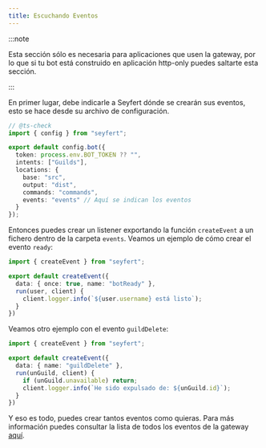 ```yaml
---
title: Escuchando Eventos
---
```


:::note

Esta sección sólo es necesaria para aplicaciones que usen la gateway, por lo que si tu bot está construido en aplicación http-only puedes saltarte esta sección.

:::

En primer lugar, debe indicarle a Seyfert dónde se crearán sus eventos, esto se hace desde su archivo de configuración.

```ts {11} title="seyfert.config.mjs" showLineNumbers
// @ts-check
import { config } from "seyfert";

export default config.bot({
  token: process.env.BOT_TOKEN ?? "",
  intents: ["Guilds"],
  locations: {
    base: "src",
    output: "dist",
    commands: "commands",
    events: "events" // Aquí se indican los eventos
  }
});
```

Entonces puedes crear un listener exportando la función `createEvent` a un fichero dentro de la carpeta `events`. Veamos un ejemplo de cómo crear el evento `ready`:

```ts title="src/events/botReady.ts" showLineNumbers
import { createEvent } from "seyfert";

export default createEvent({
  data: { once: true, name: "botReady" },
  run(user, client) {
    client.logger.info(`${user.username} está listo`);
  }
})
```

Veamos otro ejemplo con el evento `guildDelete`:

```ts title="src/events/guildDelete.ts" showLineNumbers
import { createEvent } from "seyfert";

export default createEvent({
  data: { name: "guildDelete" },
  run(unGuild, client) {
    if (unGuild.unavailable) return;
    client.logger.info(`He sido expulsado de: ${unGuild.id}`);
  }
})
```

Y eso es todo, puedes crear tantos eventos como quieras. 
Para más información puedes consultar la lista de todos los eventos de la gateway [aquí](https://github.com/tiramisulabs/seyfert/blob/455ed12b0ebcb3ddf55bc8b3274b0ce904becc62/src/events/hooks/index.ts#L23).